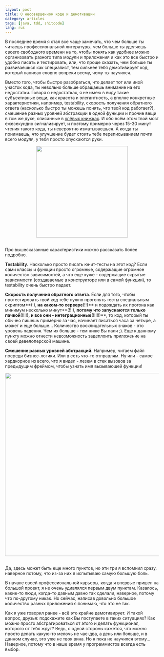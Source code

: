 ```yaml
---
layout: post
title: О несовершенном коде и демотивации
category: articles
tags: [java, tdd, shitcode]
lang: rus
---
```

В последнее время я стал все чаще замечать, что чем больше ты читаешь профессиональной литературы, чем больше ты уделяешь своего свободного времени на то, чтобы понять как удобнее можно организовать разного типа модули и приложения и как это все быстро и удобно писать и тестировать, или, что проще сказать, чем больше ты развиваешься как специалист, тем сильнее тебя демотивирует код, который написан словно вопреки всему, чему ты научился. 

Вместо того, чтобы быстро разобраться, что делает тот или иной участок кода, ты невольно больше обращаешь внимание на его недостатки. Говоря о недостатках, я не имею в виду такие субъективные вещи, как красота и элегантность, а вполне конкретные характеристики, например, testability, скорость получения обратного ответа (насколько быстро ты можешь понять, что твой код работает?), смешение разных уровней абстракции в одной функции и прочие вещи в том же духе, описанные в [клёвых книжках](http://www.ozon.ru/context/detail/id/5011068/). И обо всём этом твой мозг ежесекундно сигнализирует, и поэтому примерно через 15-30 минут чтения такого кода, ты невероятно изматываешься. А когда ты понимаешь, что улучшение будет стоить тебе переписыванием почти всего модуля, у тебя просто опускаются руки.

<div style="text-align: center">
	<img src = "http://i.imgur.com/M1I5Zev.jpg" style="width: 300px"/>
</div>
<br/>

Про вышесказанные характеристики можно рассказать более подробно.

**Testability**. Насколько просто писать юнит-тесты на этот код? Если сами классы и функции просто огромные, содержащие огромное количество зависимостей, а что еще хуже - содержащие скрытые зависимости (создаваемые в конструкторе или в самой функции), то testability очень быстро падает.

**Скорость получения обратного ответа**. Если для того, чтобы протестировать твой код тебе нужно прогонять тесты специальным скриптом**(!)**, на каком-то сервере**(!!)** и подождать их прогона как минимум несколько минут**(!!!)**, потому что запускаются только пачкой**(!!!!)**, и все они - интеграционные**(!!!!!)**, то код, который ты обычно пишешь примерно за час, начинает писаться часа за четыре, а может и еще больше... Количество восклицательных знаков - это уровень падения. Чем их больше - тем ниже Вы пали ;). Еще к данному пункту можно отнести невозможность задеплоить приложение на своей девелоперской машине.

**Смешение разных уровней абстракций**. Например, читаем файл посреди бизнес-логики. Или в сеть что-то отправлям. Ну или - самое хардкорное из всего, что я видел - лезем в стек вызовов за предыдущим фреймом, чтобы узнать имя вызывающей функции!

<div style="text-align: center">
	<img src="http://blog.typemock.com/wp-content/uploads/2012/01/legacy-code.jpg" style="width: 600px"/>
</div>
<br/>

Да, здесь может быть еще много пунктов, но эти три я вспомнил сразу, наверное потому, что из-за них я испытываю самую большую боль. 

В начале своей профессиональной карьеры, когда я впервые пришел на большой проект, я не очень удивлялся первым двум пунктам. Казалось, какие-то люди, когда-то давным давно так сделали, наверное, потому что по-другому никак. Но сейчас, написав довольно большое количество разных приложений я понимаю, что это не так.

Как я уже говорил ранее - всё это крайне демотивирует. И такой вопрос, друзья: подскажите как Вы поступаете в таких ситуациях? Как можно просто абстрагироваться от этого и делать функционал, которого от тебя ждут? Ведь, с одной стороны кажется, что можно просто делать какую-то мелочь не час-два, а день или больше, и в данном случае, это уже не твоя вина. Но я пока не научился этому... Наверное, потому что в наше время у программистов всегда есть выбор.